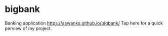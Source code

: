 # bigbank
Banking application
https://aswanks.github.io/bigbank/ Tap here for a quick perview of my project.

